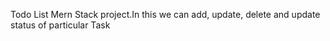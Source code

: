Todo List Mern Stack project.In this we can add, update, delete and update status of particular Task 
